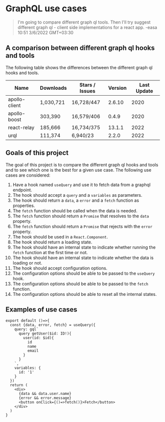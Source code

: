 # GraphQL use cases

> I'm going to compare different graph ql tools.
> Then I'll try suggest different graph ql - client side implementations for a react app.
> -easa 
> 10:51 3/6/2022 GMT+03:30 

## A comparison between different graph ql hooks and tools

The following table shows the differences between the different graph ql hooks and tools.

<!-- | **Name** | **Usage** | **Tools** | **Pros** | **Cons** | -->
| Name          | Downloads | Stars / Issues | Version | Last Update |
| ------------- | --------- | -------------- | ------- | ----------- |
| apollo-client | 1,030,721 | 16,728/447     | 2.6.10  | 2020        |
| apollo-boost  | 303,390   | 16,579/406     | 0.4.9   | 2020        |
| react-relay   | 185,666   | 16,734/375     | 13.1.1  | 2022        |
| urql          | 111,374   | 6,940/23       | 2.2.0   | 2022        |

## Goals of this project

The goal of this project is to compare the different graph ql hooks and tools and to see which one is the best for a given use case. The following use cases are considered:

1. Have a hook named `useQuery` and use it to fetch data from a graphql endpoint.
2. The hook should accept a `query` and a `variables` as parameters.
3. The hook should return a `data`, a `error` and a `fetch` function as properties.
4. The `fetch` function should be called when the data is needed.
5. The `fetch` function should return a `Promise` that resolves to the `data` property.
6. The `fetch` function should return a `Promise` that rejects with the `error` property.
7. The hook should be used in a `React.Component`.
8. The hook should return a loading state.
9. The hook should have an internal state to indicate whether running the `fetch` function at the first time or not.
10. The hook should have an internal state to indicate whether the data is loading or not.
11. The hook should accept configuration options.
12. The configuration options should be able to be passed to the `useQuery` hook.
13. The configuration options should be able to be passed to the `fetch` function.
14. The configuration options should be able to reset all the internal states.

## Examples of use cases

```tsx
export default ()=>{
  const {data, error, fetch} = useQuery({
    query: gql`
      query getUser($id: ID!){
        user(id: $id){
          id
          name
          email
        }
      }
    `,
    variables: {
      id: '1'
    }
  })
  return (
    <div>
      {data && data.user.name}
      {error && error.message}
      <button onClick={()=>fetch()}>Fetch</button>
    </div>
  )
}
```